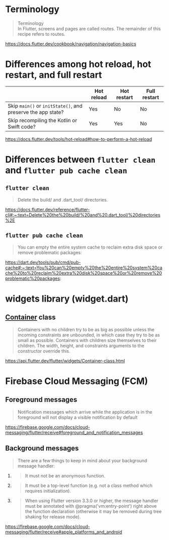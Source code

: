 # Terminology
> Terminology<br>
> In Flutter, screens and pages are called routes. The remainder of this recipe refers to routes.

https://docs.flutter.dev/cookbook/navigation/navigation-basics

# Differences among hot reload, hot restart, and full restart
&nbsp;|Hot reload|Hot restart|Full restart
--|--|--|--
Skip `main()` or `initState()`, and preserve the app state?|Yes|No|No
Skip recompiling the Kotlin or Swift code?|Yes|Yes|No

https://docs.flutter.dev/tools/hot-reload#how-to-perform-a-hot-reload

# Differences between `flutter clean` and `flutter pub cache clean`
## `flutter clean`
> Delete the build/ and .dart_tool/ directories.

https://docs.flutter.dev/reference/flutter-cli#:~:text=Delete%20the%20build/%20and%20.dart_tool/%20directories%2E

## `flutter pub cache clean`
> You can empty the entire system cache to reclaim extra disk space or remove problematic packages:

https://dart.dev/tools/pub/cmd/pub-cache#:~:text=You%20can%20empty%20the%20entire%20system%20cache%20to%20reclaim%20extra%20disk%20space%20or%20remove%20problematic%20packages:

# widgets library (widget.dart)
## [Container](https://api.flutter.dev/flutter/widgets/Container-class.html) class
> Containers with no children try to be as big as possible unless the incoming constraints are unbounded, in which case they try to be as small as possible. Containers with children size themselves to their children. The width, height, and constraints arguments to the constructor override this.

https://api.flutter.dev/flutter/widgets/Container-class.html

# Firebase Cloud Messaging (FCM)
## Foreground messages
> Notification messages which arrive while the application is in the foreground will not display a visible notification by default

https://firebase.google.com/docs/cloud-messaging/flutter/receive#foreground_and_notification_messages

## Background messages
> There are a few things to keep in mind about your background message handler:

1. > It must not be an anonymous function.
2. > It must be a top-level function (e.g. not a class method which requires initialization).
3. > When using Flutter version 3.3.0 or higher, the message handler must be annotated with @pragma('vm:entry-point') right above the function declaration (otherwise it may be removed during tree shaking for release mode).

https://firebase.google.com/docs/cloud-messaging/flutter/receive#apple_platforms_and_android

